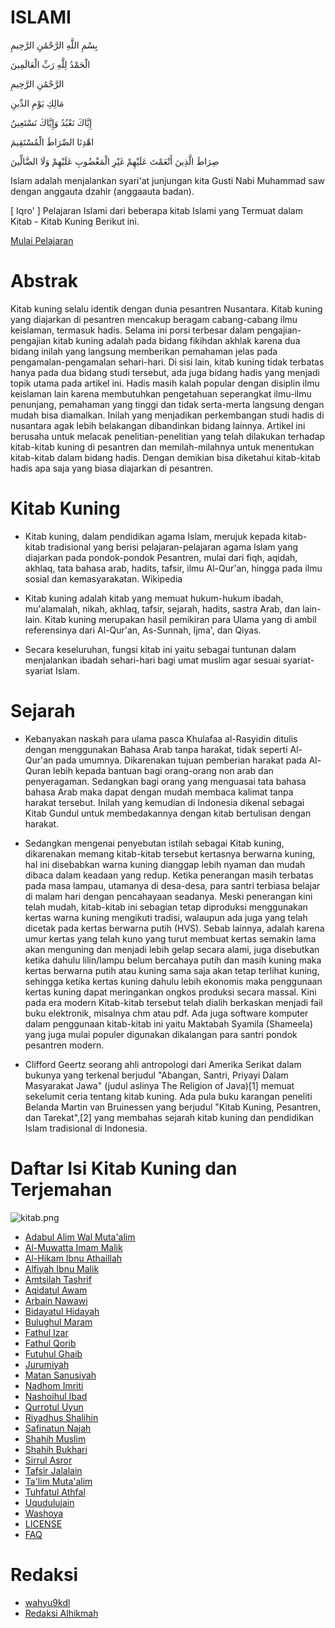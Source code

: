 # ISLAMI 

بِسْمِ اللَّهِ الرَّحْمَٰنِ الرَّحِيمِ


الْحَمْدُ لِلَّهِ رَبِّ الْعَالَمِينَ


الرَّحْمَٰنِ الرَّحِيمِ


مَالِكِ يَوْمِ الدِّينِ


إِيَّاكَ نَعْبُدُ وَإِيَّاكَ نَسْتَعِينُ


اهْدِنَا الصِّرَاطَ الْمُسْتَقِيمَ


صِرَاطَ الَّذِينَ أَنْعَمْتَ عَلَيْهِمْ غَيْرِ الْمَغْضُوبِ عَلَيْهِمْ وَلَا الضَّالِّينَ

Islam adalah menjalankan syari'at junjungan kita Gusti Nabi Muhammad saw dengan anggauta dzahir (anggaauta badan).


[ Iqro' ] Pelajaran Islami dari beberapa kitab Islami yang Termuat dalam Kitab - Kitab Kuning Berikut ini.

[Mulai Pelajaran ](https://wahyu9kdl.github.io/islami/)

# Abstrak
Kitab kuning selalu identik dengan dunia pesantren Nusantara. Kitab kuning yang diajarkan di pesantren mencakup beragam cabang-cabang ilmu keislaman, termasuk hadis. Selama ini porsi terbesar dalam pengajian-pengajian kitab kuning adalah pada bidang fikihdan akhlak karena dua bidang inilah yang langsung memberikan pemahaman jelas pada pengamalan-pengamalan sehari-hari. Di sisi lain, kitab kuning tidak terbatas hanya pada dua bidang studi tersebut, ada juga bidang hadis yang menjadi topik utama pada artikel ini. Hadis masih kalah popular dengan disiplin ilmu keislaman lain karena membutuhkan pengetahuan seperangkat ilmu-ilmu penunjang, pemahaman yang tinggi dan tidak serta-merta langsung dengan mudah bisa diamalkan. Inilah yang menjadikan perkembangan studi hadis di nusantara agak lebih belakangan dibandinkan bidang lainnya. Artikel ini berusaha untuk melacak penelitian-penelitian yang telah dilakukan terhadap kitab-kitab kuning di pesantren dan memilah-milahnya untuk menentukan kitab-kitab dalam bidang hadis. Dengan demikian bisa diketahui kitab-kitab hadis apa saja yang biasa diajarkan di pesantren.

# Kitab Kuning

- Kitab kuning, dalam pendidikan agama Islam, merujuk kepada kitab-kitab tradisional yang berisi pelajaran-pelajaran agama Islam yang diajarkan pada pondok-pondok Pesantren, mulai dari fiqh, aqidah, akhlaq, tata bahasa arab, hadits, tafsir, ilmu Al-Qur'an, hingga pada ilmu sosial dan kemasyarakatan. Wikipedia
- Kitab kuning adalah kitab yang memuat hukum-hukum ibadah, mu'alamalah, nikah, akhlaq, tafsir, sejarah, hadits, sastra Arab, dan lain-lain. Kitab kuning merupakan hasil pemikiran para Ulama yang di ambil referensinya dari Al-Qur'an, As-Sunnah, Ijma', dan Qiyas.

- Secara keseluruhan, fungsi kitab ini yaitu sebagai tuntunan dalam menjalankan ibadah sehari-hari bagi umat muslim agar sesuai syariat-syariat Islam.


# Sejarah

- Kebanyakan naskah para ulama pasca Khulafaa al-Rasyidin ditulis dengan menggunakan Bahasa Arab tanpa harakat, tidak seperti Al-Qur'an pada umumnya. Dikarenakan tujuan pemberian harakat pada Al-Quran lebih kepada bantuan bagi orang-orang non arab dan penyeragaman. Sedangkan bagi orang yang menguasai tata bahasa bahasa Arab maka dapat dengan mudah membaca kalimat tanpa harakat tersebut. Inilah yang kemudian di Indonesia dikenal sebagai Kitab Gundul untuk membedakannya dengan kitab bertulisan dengan harakat.

- Sedangkan mengenai penyebutan istilah sebagai Kitab kuning, dikarenakan memang kitab-kitab tersebut kertasnya berwarna kuning, hal ini disebabkan warna kuning dianggap lebih nyaman dan mudah dibaca dalam keadaan yang redup. Ketika penerangan masih terbatas pada masa lampau, utamanya di desa-desa, para santri terbiasa belajar di malam hari dengan pencahayaan seadanya. Meski penerangan kini telah mudah, kitab-kitab ini sebagian tetap diproduksi menggunakan kertas warna kuning mengikuti tradisi, walaupun ada juga yang telah dicetak pada kertas berwarna putih (HVS). Sebab lainnya, adalah karena umur kertas yang telah kuno yang turut membuat kertas semakin lama akan menguning dan menjadi lebih gelap secara alami, juga disebutkan ketika dahulu lilin/lampu belum bercahaya putih dan masih kuning maka kertas berwarna putih atau kuning sama saja akan tetap terlihat kuning, sehingga ketika kertas kuning dahulu lebih ekonomis maka penggunaan kertas kuning dapat meringankan ongkos produksi secara massal. Kini pada era modern Kitab-kitab tersebut telah dialih berkaskan menjadi fail buku elektronik, misalnya chm atau pdf. Ada juga software komputer dalam penggunaan kitab-kitab ini yaitu Maktabah Syamila (Shameela) yang juga mulai populer digunakan dikalangan para santri pondok pesantren modern.

- Clifford Geertz seorang ahli antropologi dari Amerika Serikat dalam bukunya yang terkenal berjudul "Abangan, Santri, Priyayi Dalam Masyarakat Jawa" (judul aslinya The Religion of Java)[1] memuat sekelumit ceria tentang kitab kuning. Ada pula buku karangan peneliti Belanda Martin van Bruinessen yang berjudul "Kitab Kuning, Pesantren, dan Tarekat",[2] yang membahas sejarah kitab kuning dan pendidikan Islam tradisional di Indonesia.
# Daftar Isi Kitab Kuning dan Terjemahan

![kitab.png](https://wahyu9kdl.github.io/islami/kitab.png)

- [Adabul Alim Wal Muta'alim](https://wahyu9kdl.github.io/islami/ada )
- [Al-Muwatta Imam Malik](https://wahyu9kdl.github.io/islami/muwatta)
- [Al-Hikam Ibnu Athaillah](https://wahyu9kdl.github.io/islami/alhikam)
- [Alfiyah Ibnu Malik](https://wahyu9kdl.github.io/islami/alfiyah)
- [Amtsilah Tashrif](https://wahyu9kdl.github.io/islami/amsilah)
- [Aqidatul Awam](https://wahyu9kdl.github.io/islami/aqidatul)
- [Arbain Nawawi](https://wahyu9kdl.github.io/islami/arbain)
- [Bidayatul Hidayah](https://wahyu9kdl.github.io/islami/bidayatul)
- [Bulughul Maram](https://wahyu9kdl.github.io/islami/bulughul)
- [Fathul Izar](https://wahyu9kdl.github.io/islami/izar)
- [Fathul Qorib](https://wahyu9kdl.github.io/islami/qarib)
- [Futuhul Ghaib](https://wahyu9kdl.github.io/islami/futuhul)
- [Jurumiyah](https://wahyu9kdl.github.io/islami/jurumiyah)
- [Matan Sanusiyah](https://wahyu9kdl.github.io/islami/sanusiyah)
- [Nadhom Imriti](https://wahyu9kdl.github.io/islami/imriti)
- [Nashoihul Ibad](https://wahyu9kdl.github.io/islami/nashoihul)
- [Qurrotul Uyun](https://wahyu9kdl.github.io/islami/uyun)
- [Riyadhus Shalihin](https://wahyu9kdl.github.io/islami/riyadhus)
- [Safinatun Najah](https://wahyu9kdl.github.io/islami/safinah)
- [Shahih Muslim](https://wahyu9kdl.github.io/islami/muslim)
- [Shahih Bukhari](https://wahyu9kdl.github.io/islami/bukhari)
- [Sirrul Asror](https://wahyu9kdl.github.io/islami/sirul)
- [Tafsir Jalalain](https://wahyu9kdl.github.io/islami/jalalain)
- [Ta'lim Muta'alim](https://wahyu9kdl.github.io/islami/taklim)
- [Tuhfatul Athfal](https://wahyu9kdl.github.io/islami/tuhfatu)
- [Uqudulujain](https://wahyu9kdl.github.io/islami/uqudulujain)
- [Washoya](https://wahyu9kdl.github.io/islami/waso)
- [LICENSE](https://wahyu9kdl.github.io/islami/LICENSE)
- [FAQ](https://wahyu9kdl.github.io/faq.html)

# Redaksi

- [wahyu9kdl](https://wahyu9kdl.github.io )
- [Redaksi Alhikmah](https://www.alhikmah.my.id)

